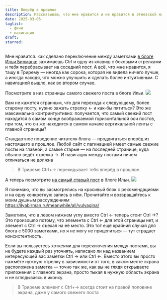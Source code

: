 ```yaml
---
title: Вперёд в прошлое
description: Рассказываю, что мне нравится и не нравится в Эгеевской навигации стрелочками. Экстра-душно.
date: 2025-03-05
taglist:
  - фичи
  - навигация
draft: 
starred:
---
```

Мне нравится. как сделано переключение между заметками [в блоге Ильи Бирмана:](https://ilyabirman.ru/meanwhile/all/chto-delat-v-erevane-madride-i-berline-v-mae/) зажимаешь Ctrl и одну из клавиш с боковыми стрелками и тебя перебрасывает на соседний пост.  А всё, что мне нравится, я тащу в Трирему — иногда как сорока, которая не видела ничего лучше, а иногда находя, что можно улучшить и сделать более интуитивным. С навигацией вышло, как во втором случае.

Посмотрите в низ страницы самого свежего поста в блоге Ильи.
![](forward-to-the-past-1.png)

Вам не кажется странным, что для перехода к следующему, более старому посту, нужно зажать стрелку ← и как-бы пятиться? Это же максимально контринтуитивно: получается, что самый свежий пост находится в самом конце воображаемой горизонтальной оси постов, при том, что он же находится в самом начале вертикальной ленты с главной страницы?

Стандартное поведение читателя блога — продвигаться вперёд из настоящего в прошлое. Любой сайт с пагинацией имеет самые свежие посты на главной, а самые старые — на последней странице, куда обычно ведёт стрелка →. И навигация между постами ничем отличаться не должна

> В Триреме Ctrl+→ перекидывает тебя вперёд в прошлое.

А теперь посмотрите [на самый старый пост](https://ilyabirman.ru/meanwhile/2002/02/10/1/ ) в блоге Ильи.
![](forward-to-the-past.png)

Я понимаю, что вы засмотрелись на красивый блок с рекомендациями и на одну конкретную запись в нём. Прочитайте и возвращайтесь к моим душным рассуждениям: https://ilyabirman.ru/meanwhile/all/vulvagina/

Заметили, что в левом нижнем углу вместо Ctrl ← теперь стоит Ctrl →? Это произошло потому, что элемента с Ctrl ← для этой страницы нет, и элемент с Ctrl → съехал на её место. Это тот ещё крайний случай для блога с 5000 заметками, но я не могу не прицепиться — тут страдает консистентность.

Если вы пользуетесь хоткеями для переключения между постами, вы не будете каждый раз уточнять, написано ли над названием интересующей вас заметки Ctrl → или  Ctrl ←. Вместо этого вы просто нажмёте нужную стрелку в зависимости от того, в каком месте экрана расположена заметка — точно так же, как вы не глядя открываете приложения с главного экрана, просто тыкая в нужную область экрана и не вглядываясь в иконку. 

> В Триреме элемент с Ctrl+→ всегда стоит на правой половине экрана, даже у самого свежего поста